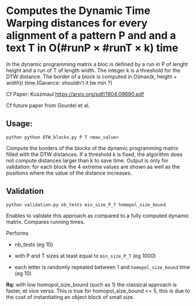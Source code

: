 

# Computes the Dynamic Time Warping distances for every alignment of a pattern P and and a text T in O(#runP × #runT × k) time



In the dynamic programming matrix a bloc is defined by a run in P of lenght height and a run of T of length width. The integer k is a threshold for the DTW distance. The border of a block is computed in O(max(k, height + width)) time.(Garance: shouldn't it be min ?)

Cf Paper: Kuszmaul https://arxiv.org/pdf/1904.09690.pdf

Cf future paper from Gourdel et al.


## Usage:

`python python DTW_blocks.py P T <max_value>`

Compute the borders of the blocks of the dynamic programming matrix filled with the DTW distances. If a threshold k is fixed, the algorithm does not compute distances larger than k to save time.
Output is only for validation: for each block the 4 extreme values are shown as well as the positions where the value of the distance increases.


## Validation

`python validation.py nb_tests min_size_P_T homopol_size_bound`

Enables to validate this approach as compared to a fully computed dynamic matrix.
Compares running times.

Performs  

* nb_tests (eg 10)

* with P and T sizes at least equal to `min_size_P_T` (eg 1000)

* each letter is randomly repeated between 1 and `homopol_size_bound` time (eg 10)

**Rq:** with low homopol_size_bound (such as 1) the classical approach is faster, et vice versa. This is true for homopol_size_bound <= 5, this is due to the cost of instantiating an object block of small size.

    




